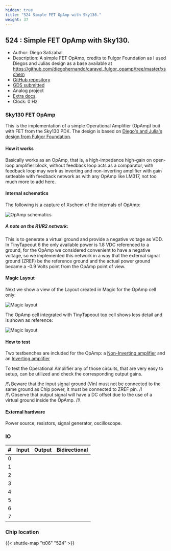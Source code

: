 ```yaml
---
hidden: true
title: "524 Simple FET OpAmp with Sky130."
weight: 37
---
```


## 524 : Simple FET OpAmp with Sky130.

* Author: Diego Satizabal
* Description: A simple FET OpAmp, credits to Fulgor Foundation as I used Diegos and Julias design as a base available at https://github.com/diegohernando/caravel_fulgor_opamp/tree/master/xschem
* [GitHub repository](https://github.com/dsatizabal/tt06-fet-opamp)
* [GDS submitted](https://github.com/dsatizabal/tt06-fet-opamp/actions/runs/8722858246)
* Analog project
* [Extra docs](None)
* Clock: 0 Hz

<!---

This file is used to generate your project datasheet. Please fill in the information below and delete any unused
sections.

You can also include images in this folder and reference them in the markdown. Each image must be less than
512 kb in size, and the combined size of all images must be less than 1 MB.
-->


### Sky130 FET OpAmp

This is the implementation of a simple Operational Amplifier (OpAmp) buit with FET from the Sky130 PDK. The design is based on [Diego's and Julia's design from Fulgor Foundation](https://github.com/diegohernando/caravel_fulgor_opamp/tree/master/xschem).

#### How it works

Basically works as an OpAmp, that is, a high-impedance high-gain on open-loop amplifier block, without feedback loop acts as a comparator, with feedback loop may work as inverting and non-inverting amplifier with gain setteable with feedback network as with any OpAmp like LM317, not too much more to add here.

#### Internal schematics

The following is a capture of Xschem of the internals of OpAmp:

![OpAmp schematics](/docs/img/xschem.png "OpAmp schematics")

##### A note on the R1/R2 network:

This is to generate a virtual ground and provide a negative voltage as VDD. In TinyTapeout 6 the only available power is 1.8 VDC referenced to a ground, for the OpAmp we considered convenient to have a negative voltage, so we implemented this network in a way that the external signal ground (ZREF) be the reference ground and the actual power ground became a -0.9 Volts point from the OpAmp point of view.

#### Magic Layout

Next we show a view of the Layout created in Magic for the OpAmp cell only:

![Magic layout](/docs/img/magic.png "Magic layout")

The OpAmp cell integrated with TinyTapeout top cell shows less detail and is shown as reference:

![Magic layout](/docs/img/magictop.png "Magic layout")

#### How to test

Two testbenches are included for the OpAmp: a [Non-Inverting amplifier](../xschem/opamp_tb.sch) and an [Inverting amplifier](../xschem/opamp_inv_tb.sch)

To test the Operational Amplifier any of those circuits, that are very easy to setup, can be utilized and check the corresponding output gains.

/!\ Beware that the input signal ground (Vin) must not be connected to the same ground as Chip power, it must be connected to ZREF pin. /!  
/!\ Observe that output signal will have a DC offset due to the use of a virtual ground inside the OpAmp. /!\

#### External hardware

Power source, resistors, signal generator, oscilloscope.


### IO

| # | Input          | Output         | Bidirectional   |
| - | -------------- | -------------- | --------------- |
| 0 |  |  |  |
| 1 |  |  |  |
| 2 |  |  |  |
| 3 |  |  |  |
| 4 |  |  |  |
| 5 |  |  |  |
| 6 |  |  |  |
| 7 |  |  |  |

### Chip location

{{< shuttle-map "tt06" "524" >}}

